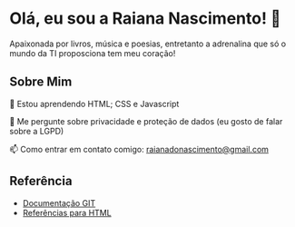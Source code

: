 
# Olá, eu sou a Raiana Nascimento! 👋
Apaixonada por livros, música e poesias, entretanto a adrenalina que só o mundo da TI proposciona tem meu coração!

## Sobre Mim

🧠 Estou aprendendo HTML; CSS e Javascript

💬 Me pergunte sobre privacidade e proteção de dados (eu gosto de falar sobre a LGPD)

📫 Como entrar em contato comigo: raianadonascimento@gmail.com



## Referência

 - [Documentação GIT](https://git-scm.com/docs/git)
 - [Referências para HTML](https://www.w3schools.com/tags/ref_html_browsersupport.asp)



